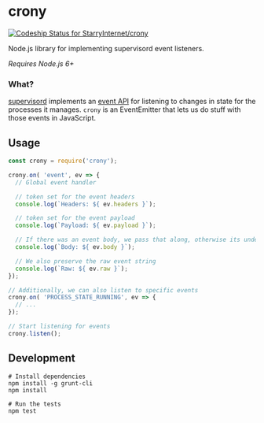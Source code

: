 # crony

[ ![Codeship Status for StarryInternet/crony](https://app.codeship.com/projects/5c995790-6ba9-0134-8a4f-6efe74dd2a57/status?branch=master)](https://app.codeship.com/projects/177009)

Node.js library for implementing supervisord event listeners.

*Requires Node.js 6+*

### What?

[supervisord](http://supervisord.org/) implements an [event API](http://supervisord.org/events.html#event-listeners-and-event-notifications)
for listening to changes in state for the processes it manages. `crony` is an
EventEmitter that lets us do stuff with those events in JavaScript.

## Usage

```js
const crony = require('crony');

crony.on( 'event', ev => {
  // Global event handler

  // token set for the event headers
  console.log(`Headers: ${ ev.headers }`);

  // token set for the event payload
  console.log(`Payload: ${ ev.payload }`);

  // If there was an event body, we pass that along, otherwise its undefined
  console.log(`Body: ${ ev.body }`);

  // We also preserve the raw event string
  console.log(`Raw: ${ ev.raw }`);
});

// Additionally, we can also listen to specific events
crony.on( 'PROCESS_STATE_RUNNING', ev => {
  // ...
});

// Start listening for events
crony.listen();
```

## Development
```
# Install dependencies
npm install -g grunt-cli
npm install

# Run the tests
npm test
```
